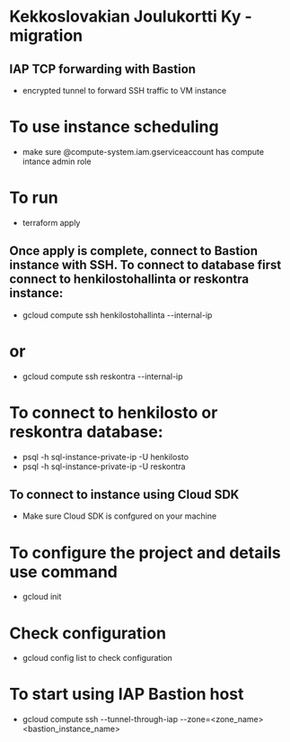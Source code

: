 # Kekkoslovakian Joulukortti Ky -migration

## IAP TCP forwarding with Bastion
- encrypted tunnel to forward SSH traffic to VM instance

# To use instance scheduling
- make sure @compute-system.iam.gserviceaccount has compute intance admin role

# To run
- terraform apply

## Once apply is complete, connect to Bastion instance with SSH. To connect to database first connect to henkilostohallinta or reskontra instance:

- gcloud compute ssh henkilostohallinta --internal-ip

# or 

- gcloud compute ssh reskontra --internal-ip 


# To connect to henkilosto or reskontra database:

- psql -h sql-instance-private-ip -U henkilosto 
- psql -h sql-instance-private-ip -U reskontra

## To connect to instance using Cloud SDK
- Make sure Cloud SDK is confgured on your machine

# To configure the project and details use command
- gcloud init

# Check configuration
- gcloud config list to check configuration

# To start using IAP Bastion host
- gcloud compute ssh --tunnel-through-iap --zone=<zone_name> <bastion_instance_name>
